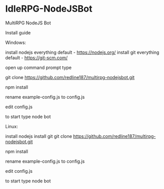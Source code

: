 # IdleRPG-NodeJSBot
MultiRPG NodeJS Bot

Install guide

Windows:

install nodejs everything default - https://nodejs.org/
install git everything default - https://git-scm.com/

open up command prompt 
type

git clone https://github.com/redline187/multirpg-nodejsbot.git

npm install 

rename example-config.js to config.js

edit config.js


to start type
node bot



Linux:

install nodejs
install git
git clone https://github.com/redline187/multirpg-nodejsbot.git

npm install 

rename example-config.js to config.js

edit config.js


to start type
node bot